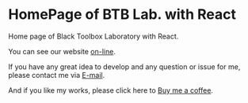 # HomePage of BTB Lab. with React
Home page of Black Toolbox Laboratory with React.

You can see our website [on-line](https://blacktoolboxlaboratory.github.io/react/v2).

If you have any great idea to develop and any question or issue for me, please contact me via [E-mail](mailto://vannoel0628@gmail.com).

And if you like my works, please click here to [Buy me a coffee](https://www.paypal.me/vannoel0628).
